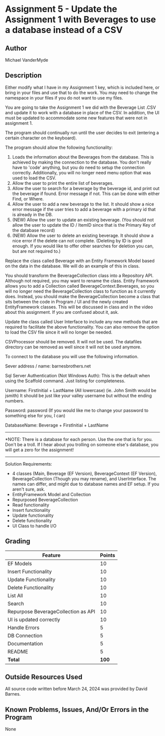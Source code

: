 # Assignment 5 - Update the Assignment 1 with Beverages to use a database instead of a CSV

## Author

Michael VanderMyde

## Description

Either modify what I have in my Assignment 1 key, which is included here, or bring in your files and use that to do the work. You may need to change the namespace in your files if you do not want to use my files.

You are going to take the Assignment 1 we did with the Beverage List .CSV and update it to work with a database in place of the CSV. In addition, the UI must be updated to accommodate some new features that were not in assignment 1.

The program should continually run until the user decides to exit (entering a certain character on the keyboard).

The program should allow the following functionality:

1. Loads the information about the Beverages from the database. This is achieved by making the connection to the database. You don't really have to 'code' anything, but you do need to setup the connection correctly. Additionally, you will no longer need menu option that was used to load the CSV.
2. Allow the user to print the entire list of beverages.
3. Allow the user to search for a beverage by the beverage id, and print out the beverage if found. Error message if not. This can be done with either Find, or Where.
4. Allow the user to add a new beverage to the list. It should show a nice error message if the user tries to add a beverage with a primary id that is already in the DB.
5. (NEW) Allow the user to update an existing beverage. (You should not allow the user to update the ID / ItemID since that is the Primary Key of the database record)
6. (NEW) Allow the user to delete an existing beverage. It should show a nice error if the delete can not complete. (Deleting by ID is good enough. If you would like to offer other searches for deletion you can, but are not required to.)

Replace the class called Beverage with an Entity Framework Model based on the data in the database. We will do an example of this in class.

You should transform the BeverageCollection class into a Repository API. Although not required, you may want to rename the class.
Entity Framework allows you to add a Collection called BeverageContext.Beverages, so you will no longer need the BeverageCollection class to function as it currently does. Instead, you should make the BeverageCollection become a class that sits between the code in Program / UI and the newly created EntityFramework classes. This will be discussed in class and in the video about this assignment. If you are confused about it, ask.

Update the class called User Interface to include any new methods that are required to facilitate the above functionality. You can also remove the option to load the CSV file since it will no longer be needed.

CSVProcessor should be removed. It will not be used.
The datafiles directory can be removed as well since it will not be used anymore.


To connect to the database you will use the following information.

Sever address / name: barnesbrothers.net

Sql Server Authentication (Not Windows Auth): This is the default when using the Scaffold command. Just listing for completeness.

Username: FirstInitial + LastName (All lowercase) (ie. John Smith would be jsmith)
It should be just like your valley username but without the ending numbers.

Password: password (If you would like me to change your password to something else for you, I can)

DatabaseName: Beverage + FirstInitial + LastName

********************************************************************************************
*NOTE: There is a database for each person. Use the one that is for you. Don't be a troll. If I hear about you trolling on someone else's database, you will get a zero for the assignment!
********************************************************************************************

Solution Requirements:

* 4 classes (Main, Beverage (EF Version), BeverageContext (EF Version), BeverageCollection (Though you may rename), and UserInterface. The names can differ, and might due to database names and EF setup. If you aren't sure, ask.
* EntityFramework Model and Collection
* Repurposed BeverageCollection
* Read functionality
* Insert functionality
* Update functionality
* Delete functionality
* UI Class to handle I/O


## Grading
| Feature                                 | Points |
|-----------------------------------------|--------|
| EF Models                               | 10     |
| Insert Functionality                    | 10     |
| Update Functionality                    | 10     |
| Delete Functionality                    | 10     |
| List All                                | 10     |
| Search                                  | 10     |
| Repurpose BeverageCollection as API     | 10     |
| UI is updated correctly                 | 10     |
| Handle Errors                           | 5      |
| DB Connection                           | 5      |
| Documentation                           | 5      |
| README                                  | 5      |
| **Total**                               | **100**|

## Outside Resources Used

All source code written before March 24, 2024 was provided by David Barnes.

## Known Problems, Issues, And/Or Errors in the Program

None
